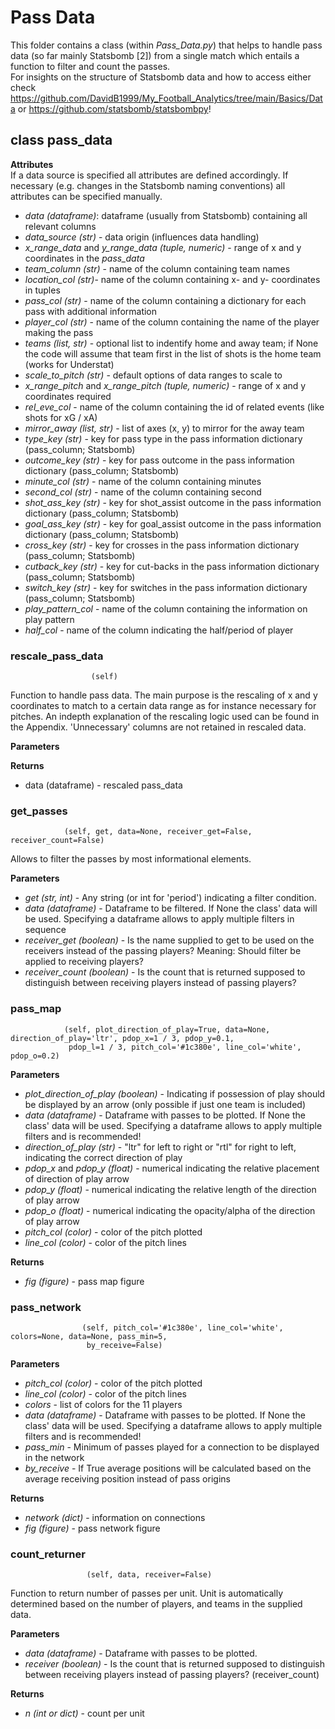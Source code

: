 # Pass Data

This folder contains a class (within *Pass_Data.py*) that helps to handle pass data (so far mainly Statsbomb [2]) from
a single match which entails a function to filter and count the passes. <br>
For insights on the structure of Statsbomb data and how to access either check 
https://github.com/DavidB1999/My_Football_Analytics/tree/main/Basics/Data or https://github.com/statsbomb/statsbombpy! <br>

## **class pass_data**

**Attributes** <br>
If a data source is specified all attributes are defined accordingly. If necessary (e.g. changes in the Statsbomb 
naming conventions) all attributes can be specified manually. <br>

+ *data (dataframe)*: dataframe (usually from Statsbomb) containing all relevant columns 
+ *data_source (str)* - data origin (influences data handling)
+ *x_range_data* and *y_range_data (tuple, numeric)* - range of x and y coordinates in the *pass_data*
+ *team_column (str)* - name of the column containing team names
+ *location_col (str)*- name of the column containing x- and y- coordinates in tuples
+ *pass_col (str)* - name of the column containing a dictionary for each pass with additional information
+ *player_col (str)* - name of the column containing the name of the player making the pass
+ *teams (list, str)* - optional list to indentify home and away team; if None the code will assume that team first in the list of shots is the home team (works for Understat) 
+ *scale_to_pitch (str)* - default options of data ranges to scale to
+ *x_range_pitch* and *x_range_pitch (tuple, numeric)* - range of x and y coordinates required
+ *rel_eve_col* - name of the column containing the id of related events (like shots for xG / xA)
+ *mirror_away (list, str)* - list of axes (x, y) to mirror for the away team 
+ *type_key (str)* - key for pass type in the pass information dictionary (pass_column; Statsbomb)
+ *outcome_key (str)* - key for pass outcome in the pass information dictionary (pass_column; Statsbomb)
+ *minute_col (str)* - name of the column containing minutes
+ *second_col (str)* - name of the column containing second
+ *shot_ass_key (str)* - key for shot_assist outcome in the pass information dictionary (pass_column; Statsbomb)
+ *goal_ass_key (str)* - key for goal_assist outcome in the pass information dictionary (pass_column; Statsbomb)
+ *cross_key (str)* - key for crosses in the pass information dictionary (pass_column; Statsbomb)
+ *cutback_key (str)* - key for cut-backs in the pass information dictionary (pass_column; Statsbomb)
+ *switch_key (str)* - key for switches in the pass information dictionary (pass_column; Statsbomb)
+ *play_pattern_col* - name of the column containing the information on play pattern
+ *half_col* - name of the column indicating the half/period of player


### **rescale_pass_data**
                      (self) 
Function to handle pass data. The main purpose is the rescaling of x and y coordinates to match to a certain
data range as for instance necessary for pitches. An indepth explanation of the rescaling logic used can be found
in the Appendix. 'Unnecessary' columns are not retained in rescaled data. <br>

**Parameters** 

**Returns** 

+ data (dataframe) - rescaled pass_data


### **get_passes**
                (self, get, data=None, receiver_get=False, receiver_count=False)

Allows to filter the passes by most informational elements. <br>

**Parameters**

+ *get (str, int)* - Any string (or int for 'period') indicating a filter condition.
+ *data (dataframe)* - Dataframe to be filtered. If None the class' data will be used. Specifying a dataframe allows to apply multiple filters in sequence
+ *receiver_get (boolean)* - Is the name supplied to get to be used on the receivers instead of the passing players? Meaning: Should filter be applied to receiving players?
+ *receiver_count (boolean)* - Is the count that is returned supposed to distinguish between receiving players instead of passing players? 

### **pass_map**
                (self, plot_direction_of_play=True, data=None, direction_of_play='ltr', pdop_x=1 / 3, pdop_y=0.1,
                 pdop_l=1 / 3, pitch_col='#1c380e', line_col='white', pdop_o=0.2)

**Parameters** 

+ *plot_direction_of_play (boolean)* - Indicating if possession of play should be displayed by an arrow (only possible if just one team is included)
+ *data (dataframe)* - Dataframe with passes to be plotted. If None the class' data will be used. Specifying a dataframe allows to apply multiple filters and is recommended!
+ *direction_of_play (str)* - "ltr" for left to right or "rtl" for right to left, indicating the correct direction of play
+ *pdop_x* and *pdop_y (float)* - numerical indicating the relative placement of direction of play arrow
+ *pdop_y (float)* - numerical indicating the relative length of the direction of play arrow
+ *pdop_o (float)* - numerical indicating the opacity/alpha of the direction of play arrow
+ *pitch_col (color)* - color of the pitch plotted
+ *line_col (color)* - color of the pitch lines

**Returns**

+ *fig (figure)* - pass map figure

### **pass_network**
                    (self, pitch_col='#1c380e', line_col='white', colors=None, data=None, pass_min=5,
                     by_receive=False)

**Parameters** 

+ *pitch_col (color)* - color of the pitch plotted
+ *line_col (color)* - color of the pitch lines
+ *colors* - list of colors for the 11 players
+ *data (dataframe)* - Dataframe with passes to be plotted. If None the class' data will be used. Specifying a dataframe allows to apply multiple filters and is recommended!
+ *pass_min* - Minimum of passes played for a connection to be displayed in the network
+ *by_receive* - If True average positions will be calculated based on the average receiving position instead of pass origins

**Returns**

+ *network (dict)* - information on connections
+ *fig (figure)* - pass network figure


### **count_returner**
                     (self, data, receiver=False)

Function to return number of passes per unit.
Unit is automatically determined based on the number of players, and teams in the supplied data. <br>

**Parameters** 

+ *data (dataframe)* - Dataframe with passes to be plotted. 
+ *receiver (boolean)* - Is the count that is returned supposed to distinguish between receiving players instead of passing players? (receiver_count)

**Returns**

+ *n (int or dict)* - count per unit

